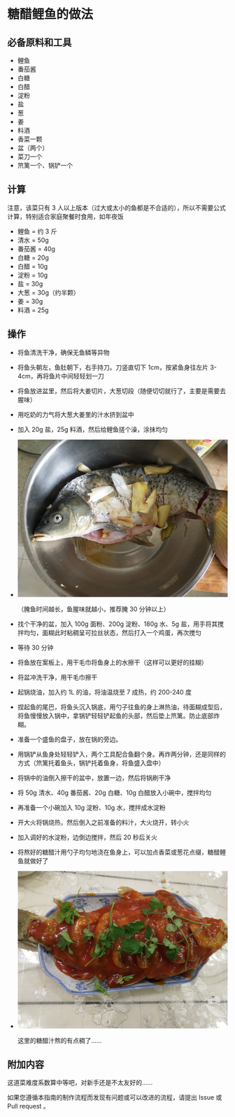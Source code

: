 # 糖醋鲤鱼的做法

## 必备原料和工具

- 鲤鱼
- 番茄酱
- 白糖
- 白醋
- 淀粉
- 盐
- 葱
- 姜
- 料酒
- 香菜一颗
- 盆（两个）
- 菜刀一个
- 笊篱一个、锅铲一个

## 计算

注意，该菜只有 3 人以上版本（过大或太小的鱼都是不合适的），所以不需要公式计算，特别适合家庭聚餐时食用，如年夜饭

- 鲤鱼 = 约 3 斤
- 清水 = 50g
- 番茄酱 = 40g
- 白糖 = 20g
- 白醋 = 10g
- 淀粉 = 10g
- 盐 = 30g
- 大葱 = 30g（约半颗）
- 姜 = 30g
- 料酒 = 25g

## 操作

- 将鱼清洗干净，确保无鱼鳞等异物
- 将鱼头朝左，鱼肚朝下，右手持刀。刀竖直切下 1cm，按紧鱼身往左片 3-4cm，再将鱼片中间轻轻划一刀
- 将鱼放进盆里，然后将大姜切片，大葱切段（随便切切就行了，主要是需要去腥味）
- 用吃奶的力气将大葱大姜里的汁水挤到盆中
- 加入 20g 盐，25g 料酒，然后给鲤鱼搓个澡，涂抹均匀
- ![腌制](糖醋鲤鱼/腌制.jpg)

    （腌鱼时间越长，鱼腥味就越小，推荐腌 30 分钟以上）

- 找个干净的盆，加入 100g 面粉、200g 淀粉、180g 水、5g 盐，用手将其搅拌均匀，面糊此时粘稠呈可拉丝状态，然后打入一个鸡蛋，再次搅匀
- 等待 30 分钟
- 将鱼放在案板上，用干毛巾将鱼身上的水擦干（这样可以更好的挂糊）
- 将盆冲洗干净，用干毛巾擦干
- 起锅烧油，加入约 1L 的油，将油温烧至 7 成热，约 200-240 度
- 捏起鱼的尾巴，将鱼头沉入锅底，用勺子往鱼的身上淋热油，待面糊成型后，将鱼慢慢放入锅中，拿锅铲轻轻铲起鱼的头部，然后垫上笊篱。防止底部炸糊。
- 准备一个盛鱼的盘子，放在锅的旁边。
- 用锅铲从鱼身处轻轻铲入，两个工具配合鱼翻个身。再炸两分钟，还是同样的方式（笊篱托着鱼头，锅铲托着鱼身，将鱼盛入盘中）
- 将锅中的油倒入擦干的盆中，放置一边，然后将锅刷干净
- 将 50g 清水、40g 番茄酱、20g 白糖、10g 白醋放入小碗中，搅拌均匀
- 再准备一个小碗加入 10g 淀粉、10g 水，搅拌成水淀粉
- 开大火将锅烧热，然后倒入之前准备的料汁，大火烧开，转小火
- 加入调好的水淀粉，边倒边搅拌，然后 20 秒后关火
- 将熬好的糖醋汁用勺子均匀地浇在鱼身上，可以加点香菜或葱花点缀，糖醋鲤鱼就做好了
- ![成品](糖醋鲤鱼/成品.jpg)

    这里的糖醋汁熬的有点稠了......

## 附加内容

这道菜难度系数算中等吧，对新手还是不太友好的......

如果您遵循本指南的制作流程而发现有问题或可以改进的流程，请提出 Issue 或 Pull request 。
